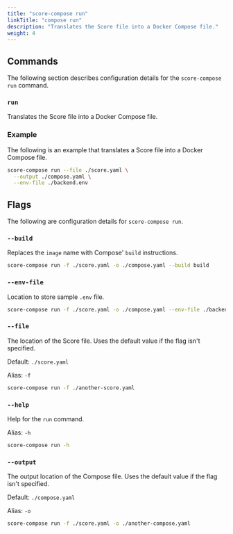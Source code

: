 ```yaml
---
title: "score-compose run"
linkTitle: "compose run"
description: "Translates the Score file into a Docker Compose file."
weight: 4
---
```


## Commands

The following section describes configuration details for the `score-compose run` command.

### `run`

Translates the Score file into a Docker Compose file.

### Example

The following is an example that translates a Score file into a Docker Compose file.

```bash
score-compose run --file ./score.yaml \
  --output ./compose.yaml \
  --env-file ./backend.env
```

## Flags

The following are configuration details for `score-compose run`.

### `--build`

Replaces the `image` name with Compose' `build` instructions.

```bash
score-compose run -f ./score.yaml -o ./compose.yaml --build build
```

### `--env-file`

Location to store sample `.env` file.

```bash
score-compose run -f ./score.yaml -o ./compose.yaml --env-file ./backend.env
```

### `--file`

The location of the Score file.
Uses the default value if the flag isn't specified.

Default: `./score.yaml`

Alias: `-f`

```bash
score-compose run -f ./another-score.yaml
```

### `--help`

Help for the `run` command.

Alias: `-h`

```bash
score-compose run -h
```

### `--output`

The output location of the Compose file.
Uses the default value if the flag isn't specified.

Default: `./compose.yaml`

Alias: `-o`

```bash
score-compose run -f ./score.yaml -o ./another-compose.yaml
```
